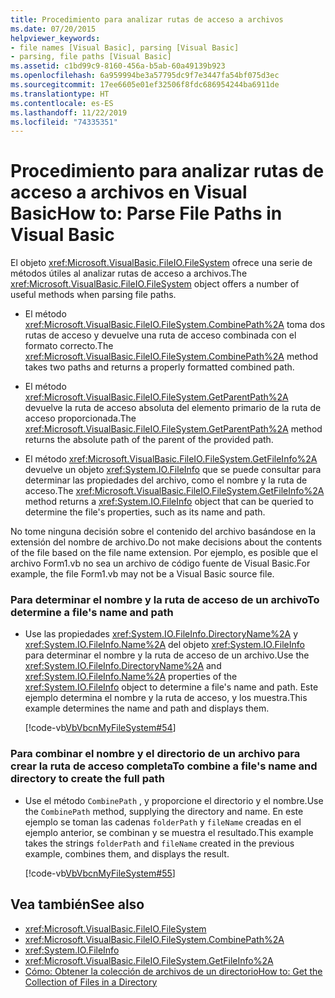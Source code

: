 ```yaml
---
title: Procedimiento para analizar rutas de acceso a archivos
ms.date: 07/20/2015
helpviewer_keywords:
- file names [Visual Basic], parsing [Visual Basic]
- parsing, file paths [Visual Basic]
ms.assetid: c1bd99c9-8160-456a-b5ab-60a49139b923
ms.openlocfilehash: 6a959994be3a57795dc9f7e3447fa54bf075d3ec
ms.sourcegitcommit: 17ee6605e01ef32506f8fdc686954244ba6911de
ms.translationtype: HT
ms.contentlocale: es-ES
ms.lasthandoff: 11/22/2019
ms.locfileid: "74335351"
---
```

# <a name="how-to-parse-file-paths-in-visual-basic"></a><span data-ttu-id="98a04-102">Procedimiento para analizar rutas de acceso a archivos en Visual Basic</span><span class="sxs-lookup"><span data-stu-id="98a04-102">How to: Parse File Paths in Visual Basic</span></span>

<span data-ttu-id="98a04-103">El objeto <xref:Microsoft.VisualBasic.FileIO.FileSystem> ofrece una serie de métodos útiles al analizar rutas de acceso a archivos.</span><span class="sxs-lookup"><span data-stu-id="98a04-103">The <xref:Microsoft.VisualBasic.FileIO.FileSystem> object offers a number of useful methods when parsing file paths.</span></span>  
  
- <span data-ttu-id="98a04-104">El método <xref:Microsoft.VisualBasic.FileIO.FileSystem.CombinePath%2A> toma dos rutas de acceso y devuelve una ruta de acceso combinada con el formato correcto.</span><span class="sxs-lookup"><span data-stu-id="98a04-104">The <xref:Microsoft.VisualBasic.FileIO.FileSystem.CombinePath%2A> method takes two paths and returns a properly formatted combined path.</span></span>  
  
- <span data-ttu-id="98a04-105">El método <xref:Microsoft.VisualBasic.FileIO.FileSystem.GetParentPath%2A> devuelve la ruta de acceso absoluta del elemento primario de la ruta de acceso proporcionada.</span><span class="sxs-lookup"><span data-stu-id="98a04-105">The <xref:Microsoft.VisualBasic.FileIO.FileSystem.GetParentPath%2A> method returns the absolute path of the parent of the provided path.</span></span>  
  
- <span data-ttu-id="98a04-106">El método <xref:Microsoft.VisualBasic.FileIO.FileSystem.GetFileInfo%2A> devuelve un objeto <xref:System.IO.FileInfo> que se puede consultar para determinar las propiedades del archivo, como el nombre y la ruta de acceso.</span><span class="sxs-lookup"><span data-stu-id="98a04-106">The <xref:Microsoft.VisualBasic.FileIO.FileSystem.GetFileInfo%2A> method returns a <xref:System.IO.FileInfo> object that can be queried to determine the file's properties, such as its name and path.</span></span>  
  
 <span data-ttu-id="98a04-107">No tome ninguna decisión sobre el contenido del archivo basándose en la extensión del nombre de archivo.</span><span class="sxs-lookup"><span data-stu-id="98a04-107">Do not make decisions about the contents of the file based on the file name extension.</span></span> <span data-ttu-id="98a04-108">Por ejemplo, es posible que el archivo Form1.vb no sea un archivo de código fuente de Visual Basic.</span><span class="sxs-lookup"><span data-stu-id="98a04-108">For example, the file Form1.vb may not be a Visual Basic source file.</span></span>  
  
### <a name="to-determine-a-files-name-and-path"></a><span data-ttu-id="98a04-109">Para determinar el nombre y la ruta de acceso de un archivo</span><span class="sxs-lookup"><span data-stu-id="98a04-109">To determine a file's name and path</span></span>  
  
- <span data-ttu-id="98a04-110">Use las propiedades <xref:System.IO.FileInfo.DirectoryName%2A> y <xref:System.IO.FileInfo.Name%2A> del objeto <xref:System.IO.FileInfo> para determinar el nombre y la ruta de acceso de un archivo.</span><span class="sxs-lookup"><span data-stu-id="98a04-110">Use the <xref:System.IO.FileInfo.DirectoryName%2A> and <xref:System.IO.FileInfo.Name%2A> properties of the <xref:System.IO.FileInfo> object to determine a file's name and path.</span></span> <span data-ttu-id="98a04-111">Este ejemplo determina el nombre y la ruta de acceso, y los muestra.</span><span class="sxs-lookup"><span data-stu-id="98a04-111">This example determines the name and path and displays them.</span></span>  
  
     [!code-vb[VbVbcnMyFileSystem#54](~/samples/snippets/visualbasic/VS_Snippets_VBCSharp/VbVbcnMyFileSystem/VB/Class1.vb#54)]  
  
### <a name="to-combine-a-files-name-and-directory-to-create-the-full-path"></a><span data-ttu-id="98a04-112">Para combinar el nombre y el directorio de un archivo para crear la ruta de acceso completa</span><span class="sxs-lookup"><span data-stu-id="98a04-112">To combine a file's name and directory to create the full path</span></span>  
  
- <span data-ttu-id="98a04-113">Use el método `CombinePath` , y proporcione el directorio y el nombre.</span><span class="sxs-lookup"><span data-stu-id="98a04-113">Use the `CombinePath` method, supplying the directory and name.</span></span> <span data-ttu-id="98a04-114">En este ejemplo se toman las cadenas `folderPath` y `fileName` creadas en el ejemplo anterior, se combinan y se muestra el resultado.</span><span class="sxs-lookup"><span data-stu-id="98a04-114">This example takes the strings `folderPath` and `fileName` created in the previous example, combines them, and displays the result.</span></span>  
  
     [!code-vb[VbVbcnMyFileSystem#55](~/samples/snippets/visualbasic/VS_Snippets_VBCSharp/VbVbcnMyFileSystem/VB/Class1.vb#55)]  
  
## <a name="see-also"></a><span data-ttu-id="98a04-115">Vea también</span><span class="sxs-lookup"><span data-stu-id="98a04-115">See also</span></span>

- <xref:Microsoft.VisualBasic.FileIO.FileSystem>
- <xref:Microsoft.VisualBasic.FileIO.FileSystem.CombinePath%2A>
- <xref:System.IO.FileInfo>
- <xref:Microsoft.VisualBasic.FileIO.FileSystem.GetFileInfo%2A>
- [<span data-ttu-id="98a04-116">Cómo: Obtener la colección de archivos de un directorio</span><span class="sxs-lookup"><span data-stu-id="98a04-116">How to: Get the Collection of Files in a Directory</span></span>](../../../../visual-basic/developing-apps/programming/drives-directories-files/how-to-get-the-collection-of-files-in-a-directory.md)
